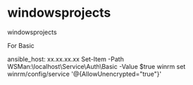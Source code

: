 # windowsprojects
windowsprojects


 For Basic

 ansible_host: xx.xx.xx.xx
 Set-Item -Path WSMan:\localhost\Service\Auth\Basic -Value $true
 winrm set winrm/config/service '@{AllowUnencrypted="true"}'

